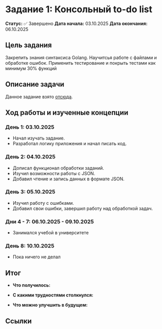 # Задание 1: Консольный to-do list

**Статус:** ✅ Завершено
**Дата начала:** 03.10.2025
**Дата окончания:** 06.10.2025

## Цель задания

Закрепить знания синтаксиса Golang. Научитсья работе с файлами и обработке ошибок. Применить тестирование и покрыть тестами как минимум 30% функций

## Описание задачи

Данное задание взято [отсюда](https://roadmap.sh/projects/task-tracker).

## Ход работы и изученные концепции

### День 1: 03.10.2025
*   Начал изучать задание.
*   Разработал логику приложения и начал писать код.

### День 2: 04.10.2025
*   Дописал функционал обработки заданий.
*   Изучил возможности работы с JSON.
*   Добавил чтение и запись данных в формате JSON.

### День 3: 05.10.2025
*   Изучил работу с ошибками.
*   Добавил свои ошибки, завершил работу над обработкой задач.

### Дни 4 - 7: 06.10.2025 - 09.10.2025
*   Занимался учебой в университете

### День 8: 10.10.2025
*  Пока ничего не делал   

## Итог

*   **Что получилось:**

*   **С какими трудностями столкнулся:**

*   **Что можно улучшить в будущем:**


## Ссылки
